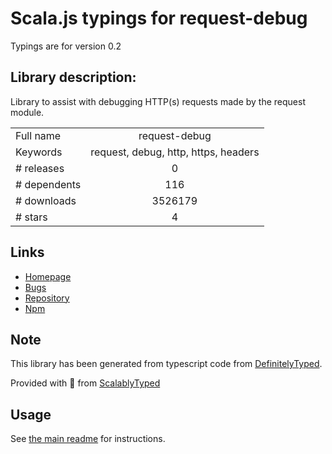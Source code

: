 
# Scala.js typings for request-debug

Typings are for version 0.2

## Library description:
Library to assist with debugging HTTP(s) requests made by the request module.

|                    |                 |
| ------------------ | :-------------: |
| Full name          | request-debug |
| Keywords           | request, debug, http, https, headers |
| # releases         | 0 |
| # dependents       | 116 |
| # downloads        | 3526179 |
| # stars            | 4 |

## Links
- [Homepage](https://github.com/request/request-debug)
- [Bugs](https://github.com/request/request-debug/issues)
- [Repository](https://github.com/request/request-debug)
- [Npm](https://www.npmjs.com/package/request-debug)
    


## Note
This library has been generated from typescript code from [DefinitelyTyped](https://definitelytyped.org).

Provided with :purple_heart: from [ScalablyTyped](https://github.com/oyvindberg/ScalablyTyped)

## Usage
See [the main readme](../../readme.md) for instructions.


